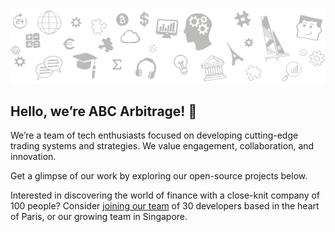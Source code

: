 <picture><img src="https://github.com/Abc-Arbitrage/.github/blob/main/profile/header.png" alt="Header"></picture>

## Hello, we’re ABC Arbitrage! 👋

We’re a team of tech enthusiasts focused on developing cutting-edge trading systems and strategies. We value engagement, collaboration, and innovation.

Get a glimpse of our work by exploring our open-source projects below.

Interested in discovering the world of finance with a close-knit company of 100 people? Consider [joining our team](https://www.abc-arbitrage.com/career) of 30 developers based in the heart of Paris, or our growing team in Singapore.
